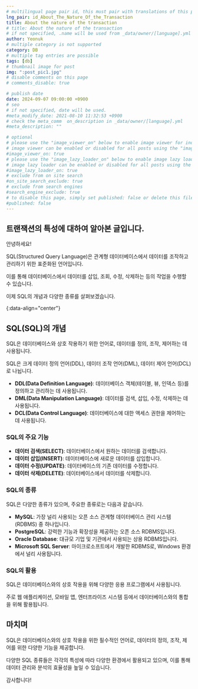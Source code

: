 ```yaml
---
# multilingual page pair id, this must pair with translations of this page. (This name must be unique)
lng_pair: id_About_The_Nature_Of_the_Transaction
title: About the nature of the transaction
# title: About the nature of the transaction
# if not specified, .name will be used from _data/owner/[language].yml
author: Yeonuk
# multiple category is not supported
category: DB
# multiple tag entries are possible
tags: [db]
# thumbnail image for post
img: ":post_pic1.jpg"
# disable comments on this page
# comments_disable: true

# publish date
date: 2024-09-07 09:00:00 +0900
# seo
# if not specified, date will be used.
#meta_modify_date: 2021-08-10 11:32:53 +0900
# check the meta_comm  on_description in _data/owner/[language].yml
#meta_description: ""

# optional
# please use the "image_viewer_on" below to enable image viewer for individual pages or posts (_posts/ or [language]/_posts folders).
# image viewer can be enabled or disabled for all posts using the "image_viewer_posts: true" setting in _data/conf/main.yml.
#image_viewer_on: true
# please use the "image_lazy_loader_on" below to enable image lazy loader for individual pages or posts (_posts/ or [language]/_posts folders).
# image lazy loader can be enabled or disabled for all posts using the "image_lazy_loader_posts: true" setting in _data/conf/main.yml.
#image_lazy_loader_on: true
# exclude from on site search
#on_site_search_exclude: true
# exclude from search engines
#search_engine_exclude: true
# to disable this page, simply set published: false or delete this file
#published: false
---
```


<!-- outline-start -->

## 트랜잭션의 특성에 대하여 알아본 글입니다.

안녕하세요!

SQL(Structured Query Language)은 관계형 데이터베이스에서 데이터를 조작하고 관리하기 위한 표준화된 언어입니다.

이를 통해 데이터베이스에서 데이터를 삽입, 조회, 수정, 삭제하는 등의 작업을 수행할 수 있습니다.

이제 SQL의 개념과 다양한 종류를 살펴보겠습니다.

{:data-align="center"}

<!-- outline-end -->

## SQL(SQL)의 개념

SQL은 데이터베이스와 상호 작용하기 위한 언어로, 데이터를 정의, 조작, 제어하는 데 사용됩니다.

SQL은 크게 데이터 정의 언어(DDL), 데이터 조작 언어(DML), 데이터 제어 언어(DCL)로 나뉩니다.

- **DDL(Data Definition Language)**: 데이터베이스 객체(테이블, 뷰, 인덱스 등)를 정의하고 관리하는 데 사용됩니다.
- **DML(Data Manipulation Language)**: 데이터를 검색, 삽입, 수정, 삭제하는 데 사용됩니다.
- **DCL(Data Control Language)**: 데이터베이스에 대한 액세스 권한을 제어하는 데 사용됩니다.

### SQL의 주요 기능

- **데이터 검색(SELECT)**: 데이터베이스에서 원하는 데이터를 검색합니다.
- **데이터 삽입(INSERT)**: 데이터베이스에 새로운 데이터를 삽입합니다.
- **데이터 수정(UPDATE)**: 데이터베이스의 기존 데이터를 수정합니다.
- **데이터 삭제(DELETE)**: 데이터베이스에서 데이터를 삭제합니다.

### SQL의 종류

SQL은 다양한 종류가 있으며, 주요한 종류로는 다음과 같습니다.

- **MySQL**: 가장 널리 사용되는 오픈 소스 관계형 데이터베이스 관리 시스템(RDBMS) 중 하나입니다.
- **PostgreSQL**: 강력한 기능과 확장성을 제공하는 오픈 소스 RDBMS입니다.
- **Oracle Database**: 대규모 기업 및 기관에서 사용되는 상용 RDBMS입니다.
- **Microsoft SQL Server**: 마이크로소프트에서 개발한 RDBMS로, Windows 환경에서 널리 사용됩니다.

### SQL의 활용

SQL은 데이터베이스와의 상호 작용을 위해 다양한 응용 프로그램에서 사용됩니다.

주로 웹 애플리케이션, 모바일 앱, 엔터프라이즈 시스템 등에서 데이터베이스와의 통합을 위해 활용됩니다.

## 마치며

SQL은 데이터베이스와의 상호 작용을 위한 필수적인 언어로, 데이터의 정의, 조작, 제어를 위한 다양한 기능을 제공합니다.

다양한 SQL 종류들은 각각의 특성에 따라 다양한 환경에서 활용되고 있으며, 이를 통해 데이터 관리와 분석의 효율성을 높일 수 있습니다.

감사합니다!
